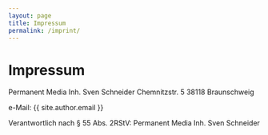 ```yaml
---
layout: page
title: Impressum
permalink: /imprint/
---
```


# Impressum
Permanent Media Inh. Sven Schneider
Chemnitzstr. 5
38118 Braunschweig

e-Mail:  {{ site.author.email }}

Verantwortlich nach § 55 Abs. 2RStV: Permanent Media Inh. Sven Schneider
